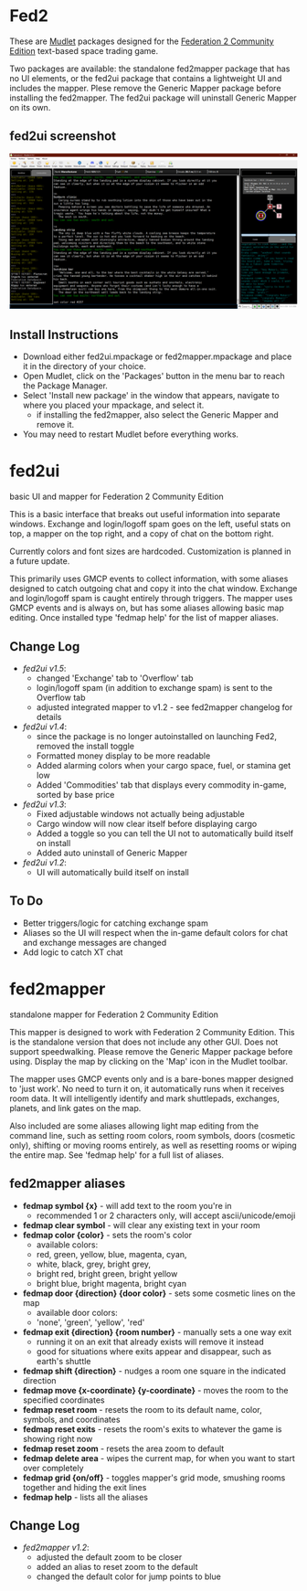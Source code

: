 # Fed2
These are [Mudlet](https://wiki.mudlet.org/w/Main_Page) packages designed for the [Federation 2 Community Edition](https://federation2.com) text-based space trading game.

Two packages are available: the standalone fed2mapper package that has no UI elements, or the fed2ui package that contains a lightweight UI and includes the mapper. Plese remove the Generic Mapper package before installing the fed2mapper. The fed2ui package will uninstall Generic Mapper on its own.

## fed2ui screenshot
![Screenshot of the v1.5 fed2ui interface](https://raw.githubusercontent.com/Ohmi02/Fed2/refs/heads/main/fed2ui_screenshot_v2.PNG)

## Install Instructions
- Download either fed2ui.mpackage or fed2mapper.mpackage and place it in the directory of your choice.
- Open Mudlet, click on the 'Packages' button in the menu bar to reach the Package Manager.
- Select 'Install new package' in the window that appears, navigate to where you placed your mpackage, and select it.
  + if installing the fed2mapper, also select the Generic Mapper and remove it.
- You may need to restart Mudlet before everything works.

# fed2ui
basic UI and mapper for Federation 2 Community Edition

This is a basic interface that breaks out useful information into separate windows. Exchange and login/logoff spam goes on the left, useful stats on top, a mapper on the top right, and a copy of chat on the bottom right.

Currently colors and font sizes are hardcoded. Customization is planned in a future update.

This primarily uses GMCP events to collect information, with some aliases designed to catch outgoing chat and copy it into the chat window. Exchange and login/logoff spam is caught entirely through triggers. The mapper uses GMCP events and is always on, but has some aliases allowing basic map editing. Once installed type 'fedmap help' for the list of mapper aliases.

## Change Log
- *fed2ui v1.5*:
  + changed 'Exchange' tab to 'Overflow' tab
  + login/logoff spam (in addition to exchange spam) is sent to the Overflow tab
  + adjusted integrated mapper to v1.2 - see fed2mapper changelog for details
- *fed2ui v1.4*:
  + since the package is no longer autoinstalled on launching Fed2, removed the install toggle
  + Formatted money display to be more readable
  + Added alarming colors when your cargo space, fuel, or stamina get low
  + Added 'Commodities' tab that displays every commodity in-game, sorted by base price
- *fed2ui v1.3*:
  + Fixed adjustable windows not actually being adjustable
  + Cargo window will now clear itself before displaying cargo
  + Added a toggle so you can tell the UI not to automatically build itself on install
  + Added auto uninstall of Generic Mapper
- *fed2ui v1.2*:
  + UI will automatically build itself on install
 ## To Do
 - Better triggers/logic for catching exchange spam
 - Aliases so the UI will respect when the in-game default colors for chat and exchange messages are changed
 - Add logic to catch XT chat 

# fed2mapper
standalone mapper for Federation 2 Community Edition

This mapper is designed to work with Federation 2 Community Edition. This is the standalone version that does not include any other GUI. Does not support speedwalking. Please remove the Generic Mapper package before using. Display the map by clicking on the 'Map' icon in the Mudlet toolbar.

The mapper uses GMCP events only and is a bare-bones mapper designed to 'just work'. No need to turn it on, it automatically runs when it receives room data. It will intelligently identify and mark shuttlepads, exchanges, planets, and link gates on the map.

Also included are some aliases allowing light map editing from the command line, such as setting room colors, room symbols, doors (cosmetic only), shifting or moving rooms entirely, as well as resetting rooms or wiping the entire map. See 'fedmap help' for a full list of aliases.

## fed2mapper aliases
- **fedmap symbol {x}** - will add text to the room you're in
  + recommended 1 or 2 characters only, will accept ascii/unicode/emoji
- **fedmap clear symbol** - will clear any existing text in your room
- **fedmap color {color}** - sets the room's color
  + available colors:
  + red, green, yellow, blue, magenta, cyan,
  + white, black, grey, bright grey,
  + bright red, bright green, bright yellow
  + bright blue, bright magenta, bright cyan
- **fedmap door {direction} {door color}** - sets some cosmetic lines on the map
  + available door colors:
  + 'none', 'green', 'yellow', 'red'
- **fedmap exit {direction} {room number}** - manually sets a one way exit
  + running it on an exit that already exists will remove it instead
  + good for situations where exits appear and disappear, such as earth's shuttle
- **fedmap shift {direction}** - nudges a room one square in the indicated direction
- **fedmap move {x-coordinate} {y-coordinate}** - moves the room to the specified coordinates
- **fedmap reset room** - resets the room to its default name, color, symbols, and coordinates
- **fedmap reset exits** - resets the room's exits to whatever the game is showing right now
- **fedmap reset zoom** - resets the area zoom to default
- **fedmap delete area** - wipes the current map, for when you want to start over completely
- **fedmap grid {on/off}** - toggles mapper's grid mode, smushing rooms together and hiding the exit lines
- **fedmap help** - lists all the aliases
## Change Log
- *fed2mapper v1.2*:
  + adjusted the default zoom to be closer
  + added an alias to reset zoom to the default
  + changed the default color for jump points to blue

